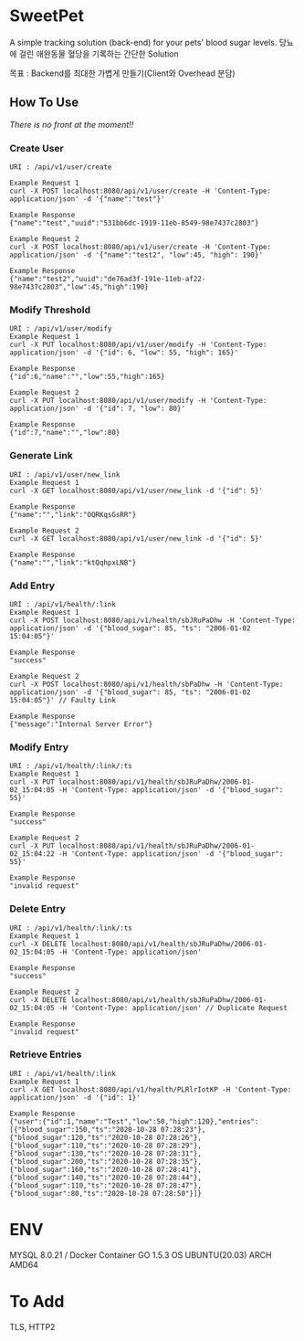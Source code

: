 # SweetPet
A simple tracking solution (back-end) for your pets' blood sugar levels.
당뇨에 걸린 애완동물 혈당을 기록하는 간단한 Solution

목표 : Backend를 최대한 가볍게 만들기(Client와 Overhead 분담)

## How To Use
*There is no front at the moment!!*

### Create User
    URI : /api/v1/user/create
    
    Example Request 1
    curl -X POST localhost:8080/api/v1/user/create -H 'Content-Type: application/json' -d '{"name":"test"}'
    
    Example Response
    {"name":"test","uuid":"531bb6dc-1919-11eb-8549-98e7437c2803"}
    
    Example Request 2
    curl -X POST localhost:8080/api/v1/user/create -H 'Content-Type: application/json' -d '{"name":"test2", "low":45, "high": 190}'
    
    Example Response
    {"name":"test2","uuid":"de76ad3f-191e-11eb-af22-98e7437c2803","low":45,"high":190}

### Modify Threshold
    URI : /api/v1/user/modify
    Example Request 1
    curl -X PUT localhost:8080/api/v1/user/modify -H 'Content-Type: application/json' -d '{"id": 6, "low": 55, "high": 165}'
    
    Example Response
    {"id":6,"name":"","low":55,"high":165}
    
    Example Request 2
    curl -X PUT localhost:8080/api/v1/user/modify -H 'Content-Type: application/json' -d '{"id": 7, "low": 80}'
    
    Example Response
    {"id":7,"name":"","low":80}

### Generate Link
    URI : /api/v1/user/new_link
    Example Request 1
    curl -X GET localhost:8080/api/v1/user/new_link -d '{"id": 5}'

    Example Response
    {"name":"","link":"OQRKqsGsRR"}
    
    Example Request 2
    curl -X GET localhost:8080/api/v1/user/new_link -d '{"id": 5}'
    
    Example Response
    {"name":"","link":"ktQqhpxLNB"}

### Add Entry
    URI : /api/v1/health/:link
    Example Request 1
    curl -X POST localhost:8080/api/v1/health/sbJRuPaDhw -H 'Content-Type: application/json' -d '{"blood_sugar": 85, "ts": "2006-01-02 15:04:05"}'
    
    Example Response
    "success"
    
    Example Request 2
    curl -X POST localhost:8080/api/v1/health/sbPaDhw -H 'Content-Type: application/json' -d '{"blood_sugar": 85, "ts": "2006-01-02 15:04:05"}' // Faulty Link
    
    Example Response
    {"message":"Internal Server Error"}

### Modify Entry
    URI : /api/v1/health/:link/:ts
    Example Request 1
    curl -X PUT localhost:8080/api/v1/health/sbJRuPaDhw/2006-01-02_15:04:05 -H 'Content-Type: application/json' -d '{"blood_sugar": 55}'
    
    Example Response
    "success"
    
    Example Request 2
    curl -X PUT localhost:8080/api/v1/health/sbJRuPaDhw/2006-01-02_15:04:22 -H 'Content-Type: application/json' -d '{"blood_sugar": 55}'
    
    Example Response
    "invalid request"

### Delete Entry
    URI : /api/v1/health/:link/:ts
    Example Request 1
    curl -X DELETE localhost:8080/api/v1/health/sbJRuPaDhw/2006-01-02_15:04:05 -H 'Content-Type: application/json'
    
    Example Response
    "success"
    
    Example Request 2
    curl -X DELETE localhost:8080/api/v1/health/sbJRuPaDhw/2006-01-02_15:04:05 -H 'Content-Type: application/json' // Duplicate Request
    
    Example Response
    "invalid request"
    
### Retrieve Entries
    URI : /api/v1/health/:link
    Example Request 1
    curl -X GET localhost:8080/api/v1/health/PLRlrIotKP -H 'Content-Type: application/json' -d '{"id": 1}'
    
    Example Response
    {"user":{"id":1,"name":"Test","low":50,"high":120},"entries":[{"blood_sugar":150,"ts":"2020-10-28 07:28:23"},{"blood_sugar":120,"ts":"2020-10-28 07:28:26"},{"blood_sugar":110,"ts":"2020-10-28 07:28:29"},{"blood_sugar":130,"ts":"2020-10-28 07:28:31"},{"blood_sugar":200,"ts":"2020-10-28 07:28:35"},{"blood_sugar":160,"ts":"2020-10-28 07:28:41"},{"blood_sugar":140,"ts":"2020-10-28 07:28:44"},{"blood_sugar":110,"ts":"2020-10-28 07:28:47"},{"blood_sugar":80,"ts":"2020-10-28 07:28:50"}]}

# ENV
MYSQL   8.0.21 / Docker Container
GO      1.5.3
OS      UBUNTU(20.03)
ARCH    AMD64

# To Add
TLS, HTTP2
